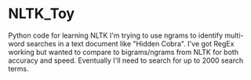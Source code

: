 # NLTK_Toy
Python code for learning NLTK
I'm trying to use ngrams to identify multi-word searches in a text document like "Hidden Cobra". I've got RegEx working but
wanted to compare to bigrams/ngrams from NLTK for both accuracy and speed. Eventually I'll need to search for up to
2000 search terms.
